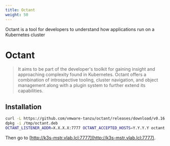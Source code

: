 ```yaml
---
title: Octant
weight: 50
---
```


Octant is a tool for developers to understand how applications run on a
Kubernetes cluster

# Octant

> It aims to be part of the developer's toolkit for gaining insight and approaching complexity found in Kubernetes. Octant offers a combination of introspective tooling, cluster navigation, and object management along with a plugin system to further extend its capabilities.

## Installation

```bash
curl -L https://github.com/vmware-tanzu/octant/releases/download/v0.16.3/octant_0.16.3_Linux-64bit.deb > /tmp/octant.deb
dpkg -i /tmp/octant.deb
OCTANT_LISTENER_ADDR=X.X.X.X:7777 OCTANT_ACCEPTED_HOSTS=Y.Y.Y.Y octant --disable-open-browser
```

Then go to [http://k3s-mstr.vlab.lcl:7777](http://k3s-mstr.vlab.lcl:7777).
